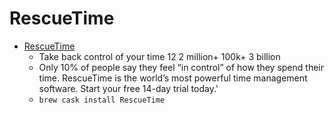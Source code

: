 # RescueTime
- [RescueTime](https://www.rescuetime.com/)
  -  Take back control of your time 12 2 million+ 100k+ 3 billion
  - Only 10% of people say they feel “in control” of how they spend their time. RescueTime is the world’s most powerful time management software. Start your free 14-day trial today.'
  - `brew cask install RescueTime`
